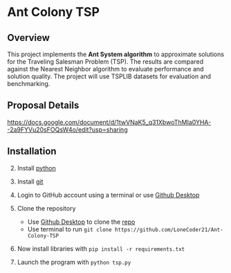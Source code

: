 # Ant Colony TSP

## Overview

This project implements the **Ant System algorithm** to approximate solutions for the Traveling Salesman Problem (TSP). The results are compared against the Nearest Neighbor algorithm to evaluate performance and solution quality. The project will use TSPLIB datasets for evaluation and benchmarking.

## Proposal Details

https://docs.google.com/document/d/1twVNaK5_q31XbwoThMIa0YHA--2a9FYVu20sFOQsW4o/edit?usp=sharing

## Installation

2.  Install [python](https://www.python.org/downloads/)
3.  Install [git](https://git-scm.com/downloads)
4.  Login to GitHub account using a terminal or use [Github Desktop](https://desktop.github.com/download/)
5.  Clone the repository

    -   Use [Github Desktop](https://desktop.github.com/download/) to clone the [repo](https://github.com/LoneCoder21/Ant-Colony-TSP)
    -   Use terminal to run `git clone https://github.com/LoneCoder21/Ant-Colony-TSP`

6.  Now install libraries with `pip install -r requirements.txt`

7.  Launch the program with `python tsp.py`
